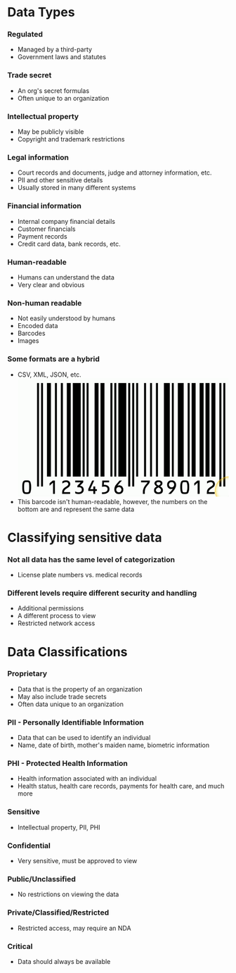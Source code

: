 # Data Types
### Regulated
- Managed by a third-party
- Government laws and statutes
### Trade secret
- An org's secret formulas
- Often unique to an organization
### Intellectual property
- May be publicly visible
- Copyright and trademark restrictions
### Legal information
- Court records and documents, judge and attorney information, etc.
- PII and other sensitive details
- Usually stored in many different systems
### Financial information
- Internal company financial details
- Customer financials
- Payment records
- Credit card data, bank records, etc.
### Human-readable
- Humans can understand the data
- Very clear and obvious
### Non-human readable
- Not easily understood by humans
- Encoded data
- Barcodes
- Images
### Some formats are a hybrid
- CSV, XML, JSON, etc.
![](attachments/70a7c83cdc07c8b2f0b75396b3ff781b.png)
- This barcode isn't human-readable, however, the numbers on the bottom are and represent the same data
# Classifying sensitive data
### Not all data has the same level of categorization
- License plate numbers vs. medical records
### Different levels require different security and handling
- Additional permissions
- A different process to view
- Restricted network access
# Data Classifications
### Proprietary
- Data that is the property of an organization
- May also include trade secrets
- Often data unique to an organization
### PII - Personally Identifiable Information
- Data that can be used to identify an individual
- Name, date of birth, mother's maiden name, biometric information
### PHI - Protected Health Information
- Health information associated with an individual
- Health status, health care records, payments for health care, and much more
### Sensitive
 - Intellectual property, PII, PHI
### Confidential
- Very sensitive, must be approved to view
### Public/Unclassified
- No restrictions on viewing the data
### Private/Classified/Restricted
- Restricted access, may require an NDA
### Critical
- Data should always be available